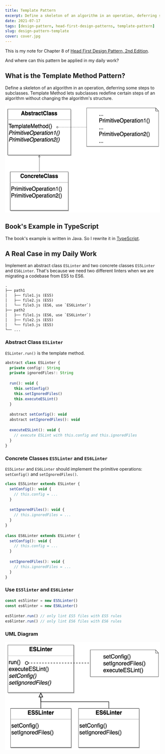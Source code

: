 ```yaml
---
title: Template Pattern
excerpt: Define a skeleton of an algorithm in an operation, deferring some steps to subclasses. Template Method lets subclasses redefine certain steps of an algorithm without changing the algorithm's structure.
date: 2021-07-17
tags: [design-pattern, head-first-design-patterns, template-pattern]
slug: design-pattern-template
cover: cover.jpg
---
```


This is my note for Chapter 8 of [Head First Design Pattern, 2nd Edition](https://learning.oreilly.com/library/view/head-first-design/9781492077992/).

And where can this pattern be applied in my daily work?

## What is the Template Method Pattern?

Define a skeleton of an algorithm in an operation, deferring some steps to subclasses. Template Method lets subclasses redefine certain steps of an algorithm without changing the algorithm's structure.

<img src="./UML-template-method.png" style="height: 350px">

## Book's Example in TypeScript

The book's example is written in Java. So I rewrite it in [TypeScript](https://github.com/wtlin1228/typescript-head-first-design-patterns-2nd-edition/tree/main/08-caffeine).

## A Real Case in my Daily Work

Implement an abstract class `ESLinter` and two concrete classes `ES5Linter` and `ES6Linter`. That's because we need two different linters when we are migrating a codebase from ES5 to ES6.

```
.
├── path1
│   ├── file1.js (ES5)
│   ├── file2.js (ES5)
│   └── file3.js (ES6, use `ES6Linter`)
├── path2
│   ├── file1.js (ES6, use `ES6Linter`)
│   ├── file2.js (ES5)
│   └── file3.js (ES5)
└── ...
```

### Abstract Class `ESLinter`

`ESLinter.run()` is the template method.

```js
abstract class ESLinter {
  private config!: String
  private ignoredFiles!: String

  run(): void {
    this.setConfig()
    this.setIgnoredFiles()
    this.executeESLint()
  }

  abstract setConfig(): void
  abstract setIgnoredFiles(): void

  executeESLint(): void {
    // execute ESLint with this.config and this.ignoredFiles
  }
}
```

### Concrete Classes `ES5Linter` and `ES6Linter`

`ES5Linter` and `ES6Linter` should implement the primitive operations: `setConfig()` and `setIgnoredFiles()`.

```js
class ES5Linter extends ESLinter {
  setConfig(): void {
    // this.config = ...
  }

  setIgnoredFiles(): void {
    // this.ignoredFiles = ...
  }
}

class ES6Linter extends ESLinter {
  setConfig(): void {
    // this.config = ...
  }

  setIgnoredFiles(): void {
    // this.ignoredFiles = ...
  }
}
```

### Use `ES5linter` and `ES6Linter`

```js
const es5linter = new ES5Linter()
const es6linter = new ES6Linter()

es5linter.run() // only lint ES5 files with ES5 rules
es6linter.run() // only lint ES6 files with ES6 rules
```

### UML Diagram

<img src="./UML-ESLinter.png" style="height: 350px">
